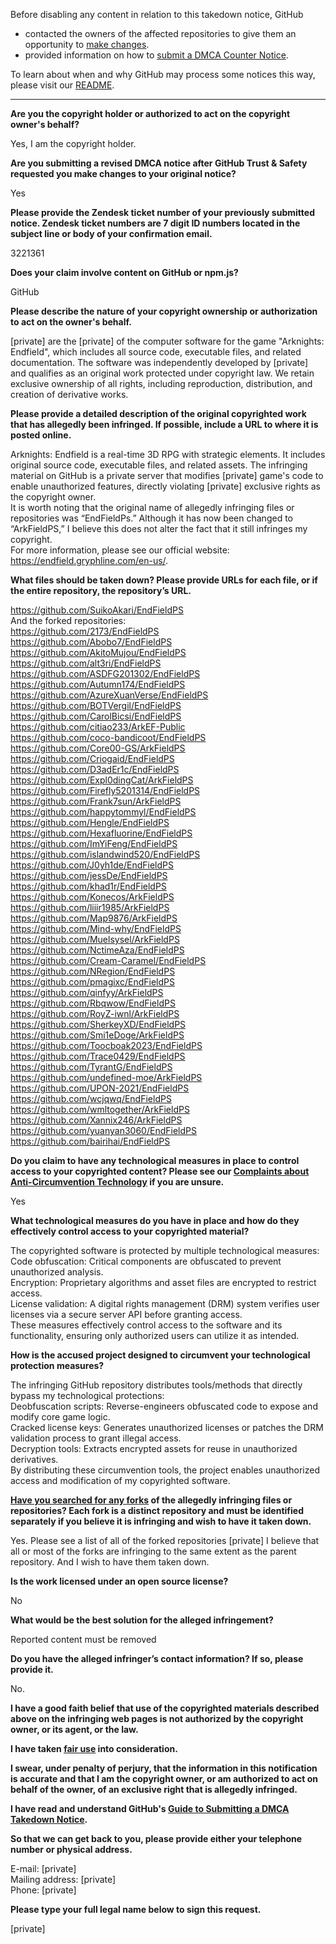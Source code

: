 Before disabling any content in relation to this takedown notice, GitHub
- contacted the owners of the affected repositories to give them an opportunity to [make changes](https://docs.github.com/en/github/site-policy/dmca-takedown-policy#a-how-does-this-actually-work).
- provided information on how to [submit a DMCA Counter Notice](https://docs.github.com/en/articles/guide-to-submitting-a-dmca-counter-notice).

To learn about when and why GitHub may process some notices this way, please visit our [README](https://github.com/github/dmca/blob/master/README.md#anatomy-of-a-takedown-notice).

---

**Are you the copyright holder or authorized to act on the copyright owner's behalf?**  

Yes, I am the copyright holder.  

**Are you submitting a revised DMCA notice after GitHub Trust & Safety requested you make changes to your original notice?**  

Yes  

**Please provide the Zendesk ticket number of your previously submitted notice. Zendesk ticket numbers are 7 digit ID numbers located in the subject line or body of your confirmation email.**  

3221361  

**Does your claim involve content on GitHub or npm.js?**  

GitHub  

**Please describe the nature of your copyright ownership or authorization to act on the owner's behalf.**  

[private] are the [private] of the computer software for the game "Arknights: Endfield", which includes all source code, executable files, and related documentation. The software was independently developed by [private] and qualifies as an original work protected under copyright law. We retain exclusive ownership of all rights, including reproduction, distribution, and creation of derivative works.  

**Please provide a detailed description of the original copyrighted work that has allegedly been infringed. If possible, include a URL to where it is posted online.**  

Arknights: Endfield is a real-time 3D RPG with strategic elements. It includes original source code, executable files, and related assets. The infringing material on GitHub is a private server that modifies [private] game's code to enable unauthorized features, directly violating [private] exclusive rights as the copyright owner.   
It is worth noting that the original name of allegedly infringing files or repositories was “EndFieldPs.” Although it has now been changed to “ArkFieldPS,” I believe this does not alter the fact that it still infringes my copyright.  
For more information, please see our official website: https://endfield.gryphline.com/en-us/.  

**What files should be taken down? Please provide URLs for each file, or if the entire repository, the repository’s URL.**  

https://github.com/SuikoAkari/EndFieldPS  
And the forked repositories:  
https://github.com/2173/EndFieldPS  
https://github.com/Abobo7/EndFieldPS  
https://github.com/AkitoMujou/EndFieldPS  
https://github.com/alt3ri/EndFieldPS  
https://github.com/ASDFG201302/EndFieldPS  
https://github.com/Autumn174/EndFieldPS  
https://github.com/AzureXuanVerse/EndFieldPS  
https://github.com/BOTVergil/EndFieldPS  
https://github.com/CarolBicsi/EndFieldPS  
https://github.com/citiao233/ArkEF-Public  
https://github.com/coco-bandicoot/EndFieldPS  
https://github.com/Core00-GS/ArkFieldPS  
https://github.com/Criogaid/EndFieldPS  
https://github.com/D3adEr1c/EndFieldPS  
https://github.com/Expl0dingCat/ArkFieldPS  
https://github.com/Firefly5201314/EndFieldPS  
https://github.com/Frank7sun/ArkFieldPS  
https://github.com/happytommyl/EndFieldPS  
https://github.com/Hengle/EndFieldPS  
https://github.com/Hexafluorine/EndFieldPS  
https://github.com/ImYiFeng/EndFieldPS  
https://github.com/islandwind520/EndFieldPS  
https://github.com/J0yh1de/EndFieldPS  
https://github.com/jessDe/EndFieldPS  
https://github.com/khad1r/EndFieldPS  
https://github.com/Konecos/ArkFieldPS  
https://github.com/liiir1985/ArkFieldPS  
https://github.com/Map9876/ArkFieldPS  
https://github.com/Mind-why/EndFieldPS  
https://github.com/Muelsysel/ArkFieldPS  
https://github.com/NctimeAza/EndFieldPS  
https://github.com/Cream-Caramel/EndFieldPS  
https://github.com/NRegion/EndFieldPS  
https://github.com/pmagixc/EndFieldPS  
https://github.com/qinfyy/ArkFieldPS  
https://github.com/Rbqwow/EndFieldPS  
https://github.com/RoyZ-iwnl/ArkFieldPS  
https://github.com/SherkeyXD/EndFieldPS  
https://github.com/Smi1eDoge/ArkFieldPS  
https://github.com/Toocboak2023/EndFieldPS  
https://github.com/Trace0429/EndFieldPS  
https://github.com/TyrantG/EndFieldPS  
https://github.com/undefined-moe/ArkFieldPS  
https://github.com/UPON-2021/EndFieldPS  
https://github.com/wcjqwq/EndFieldPS  
https://github.com/wmltogether/ArkFieldPS  
https://github.com/Xannix246/ArkFieldPS  
https://github.com/yuanyan3060/EndFieldPS  
https://github.com/bairihai/EndFieldPS  

**Do you claim to have any technological measures in place to control access to your copyrighted content? Please see our <a href="https://docs.github.com/articles/guide-to-submitting-a-dmca-takedown-notice#complaints-about-anti-circumvention-technology">Complaints about Anti-Circumvention Technology</a> if you are unsure.**  

Yes  

**What technological measures do you have in place and how do they effectively control access to your copyrighted material?** 

The copyrighted software is protected by multiple technological measures:  
Code obfuscation: Critical components are obfuscated to prevent unauthorized analysis.  
Encryption: Proprietary algorithms and asset files are encrypted to restrict access.  
License validation: A digital rights management (DRM) system verifies user licenses via a secure server API before granting access.  
These measures effectively control access to the software and its functionality, ensuring only authorized users can utilize it as intended.  

**How is the accused project designed to circumvent your technological protection measures?**  

The infringing GitHub repository distributes tools/methods that directly bypass my technological protections:  
Deobfuscation scripts: Reverse-engineers obfuscated code to expose and modify core game logic.  
Cracked license keys: Generates unauthorized licenses or patches the DRM validation process to grant illegal access.  
Decryption tools: Extracts encrypted assets for reuse in unauthorized derivatives.  
By distributing these circumvention tools, the project enables unauthorized access and modification of my copyrighted software.  

**<a href="https://docs.github.com/articles/dmca-takedown-policy#b-what-about-forks-or-whats-a-fork">Have you searched for any forks</a> of the allegedly infringing files or repositories? Each fork is a distinct repository and must be identified separately if you believe it is infringing and wish to have it taken down.**  

Yes. Please see a list of all of the forked repositories [private] 
I believe that all or most of the forks are infringing to the same extent as the parent repository. And I wish to have them taken down.  

**Is the work licensed under an open source license?**  

No  

**What would be the best solution for the alleged infringement?**  

Reported content must be removed  

**Do you have the alleged infringer’s contact information? If so, please provide it.**  

No.  

**I have a good faith belief that use of the copyrighted materials described above on the infringing web pages is not authorized by the copyright owner, or its agent, or the law.**  

**I have taken <a href="https://www.lumendatabase.org/topics/22">fair use</a> into consideration.**  

**I swear, under penalty of perjury, that the information in this notification is accurate and that I am the copyright owner, or am authorized to act on behalf of the owner, of an exclusive right that is allegedly infringed.**  

**I have read and understand GitHub's <a href="https://docs.github.com/articles/guide-to-submitting-a-dmca-takedown-notice/">Guide to Submitting a DMCA Takedown Notice</a>.**  

**So that we can get back to you, please provide either your telephone number or physical address.**  

E-mail: [private]  
Mailing address: [private]  
Phone: [private]  

**Please type your full legal name below to sign this request.**  

[private]  
